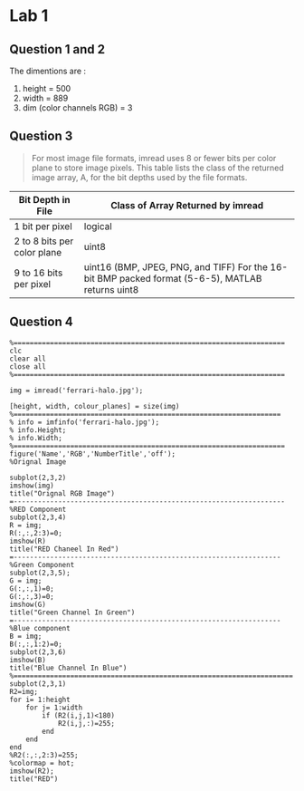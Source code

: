 # Lab 1
## Question 1 and 2

The dimentions are :
1. height = 500
2. width = 889
3. dim (color channels RGB) = 3


## Question 3
>For most image file formats, imread uses 8 or fewer bits per color plane to store image pixels. This table lists the class of the returned image array, A, for the bit depths used by the file formats.

| Bit Depth in File | Class of Array Returned by imread |
| ----------- | ----------- |
| 1 bit per pixel| logical |
| 2 to 8 bits per color plane | uint8 |
| 9 to 16 bits per pixel | uint16 (BMP, JPEG, PNG, and TIFF) For the 16-bit BMP packed format (5-6-5), MATLAB returns uint8 |

## Question 4
```
%===================================================================
clc
clear all
close all
%===================================================================

img = imread('ferrari-halo.jpg');

[height, width, colour_planes] = size(img)
%==================================================================
% info = imfinfo('ferrari-halo.jpg');
% info.Height;
% info.Width;
%===================================================================
figure('Name','RGB','NumberTitle','off');
%Orignal Image

subplot(2,3,2)
imshow(img)
title("Orignal RGB Image")
=-------------------------------------------------------------------
%RED Component
subplot(2,3,4)
R = img;
R(:,:,2:3)=0;
imshow(R)
title("RED Chaneel In Red")
=------------------------------------------------------------------
%Green Component
subplot(2,3,5);
G = img;
G(:,:,1)=0;
G(:,:,3)=0;
imshow(G)
title("Green Channel In Green")
=------------------------------------------------------------------
%Blue component
B = img;
B(:,:,1:2)=0;
subplot(2,3,6)
imshow(B)
title("Blue Channel In Blue")
%=====================================================================
subplot(2,3,1)
R2=img;
for i= 1:height
    for j= 1:width
        if (R2(i,j,1)<180)
            R2(i,j,:)=255;
        end
    end
end
%R2(:,:,2:3)=255;
%colormap = hot;
imshow(R2);
title("RED")
